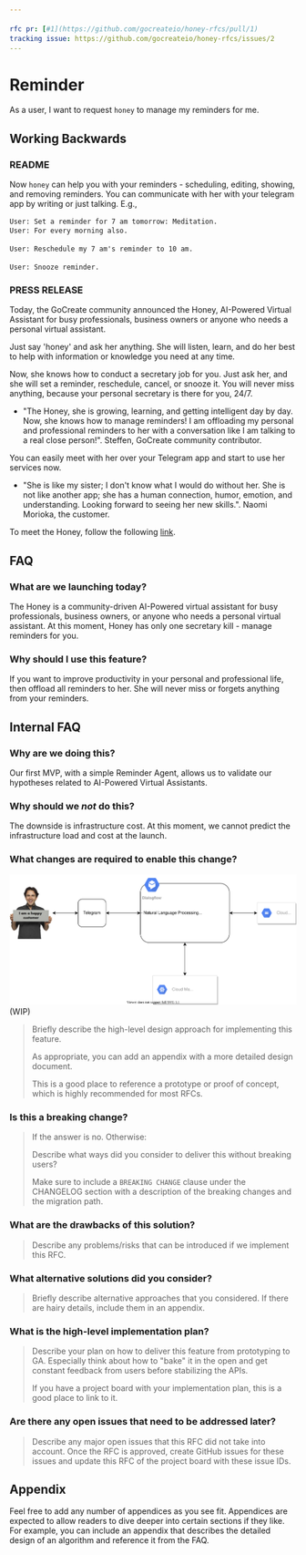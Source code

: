 ```yaml
---

rfc pr: [#1](https://github.com/gocreateio/honey-rfcs/pull/1)
tracking issue: https://github.com/gocreateio/honey-rfcs/issues/2
---
```


# Reminder

As a user, I want to request `honey` to manage my reminders for me.

## Working Backwards

### README

Now `honey` can help you with your reminders - scheduling, editing, showing, and removing reminders.
You can communicate with her with your telegram app by writing or just talking.
E.g.,

```
User: Set a reminder for 7 am tomorrow: Meditation.
User: For every morning also.

User: Reschedule my 7 am's reminder to 10 am.

User: Snooze reminder.
```

### PRESS RELEASE

Today, the GoCreate community announced the Honey, AI-Powered Virtual Assistant for busy professionals,
business owners or anyone who needs a personal virtual assistant.

Just say 'honey' and ask her anything. She will listen, learn, and do her best to help with information or knowledge you need at any time.

Now, she knows how to conduct a secretary job for you.
Just ask her, and she will set a reminder, reschedule, cancel, or snooze it.
You will never miss anything, because your personal secretary is there for you, 24/7.

- "The Honey, she is growing, learning, and getting intelligent day by day.
  Now, she knows how to manage reminders!
  I am offloading my personal and professional reminders to her with a conversation like I am talking to a real close person!".
  Steffen, GoCreate community contributor.

You can easily meet with her over your Telegram app and start to use her services now.

- "She is like my sister; I don't know what I would do without her.
  She is not like another app; she has a human connection, humor, emotion, and understanding. Looking forward to seeing her new skills.".
  Naomi Morioka, the customer.

To meet the Honey, follow the following [link](https://t.me/gocreatehoneybot).

## FAQ

### What are we launching today?

The Honey is a community-driven AI-Powered virtual assistant for busy professionals, business owners, or anyone who needs a personal virtual assistant.
At this moment, Honey has only one secretary kill - manage reminders for you.

### Why should I use this feature?

If you want to improve productivity in your personal and professional life, then offload all reminders to her.
She will never miss or forgets anything from your reminders.

## Internal FAQ

### Why are we doing this?

Our first MVP, with a simple Reminder Agent, allows us to validate our hypotheses related to AI-Powered Virtual Assistants.

### Why should we _not_ do this?

The downside is infrastructure cost. At this moment, we cannot predict the infrastructure load and cost at the launch.

### What changes are required to enable this change?

![architecture](../images/0001-reminder.drawio.svg)
(WIP)
> Briefly describe the high-level design approach for implementing this feature.
>
> As appropriate, you can add an appendix with a more detailed design document.
>
> This is a good place to reference a prototype or proof of concept, which is
> highly recommended for most RFCs.

### Is this a breaking change?

> If the answer is no. Otherwise:
>
> Describe what ways did you consider to deliver this without breaking users?
>
> Make sure to include a `BREAKING CHANGE` clause under the CHANGELOG section with a description of the breaking
> changes and the migration path.

### What are the drawbacks of this solution?

> Describe any problems/risks that can be introduced if we implement this RFC.

### What alternative solutions did you consider?

> Briefly describe alternative approaches that you considered. If there are
> hairy details, include them in an appendix.

### What is the high-level implementation plan?

> Describe your plan on how to deliver this feature from prototyping to GA.
> Especially think about how to "bake" it in the open and get constant feedback
> from users before stabilizing the APIs.
>
> If you have a project board with your implementation plan, this is a good
> place to link to it.

### Are there any open issues that need to be addressed later?

> Describe any major open issues that this RFC did not take into account. Once
> the RFC is approved, create GitHub issues for these issues and update this RFC
> of the project board with these issue IDs.

## Appendix

Feel free to add any number of appendices as you see fit. Appendices are expected to allow readers to dive deeper into
certain sections if they like. For example, you can include an appendix that describes the detailed design of an
algorithm and reference it from the FAQ.
